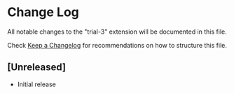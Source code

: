 # Change Log

All notable changes to the "trial-3" extension will be documented in this file.

Check [Keep a Changelog](http://keepachangelog.com/) for recommendations on how to structure this file.

## [Unreleased]

- Initial release